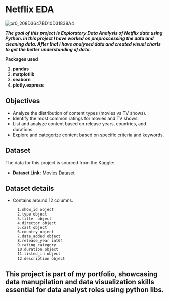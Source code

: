 # Netflix EDA

![pr0_208D3647BD10D31838A4](https://github.com/user-attachments/assets/9430b841-3db0-4b8e-a5ab-e445c0e5339a)

***The goal of this project is Exploratory Data Analysis of Netflix data using Python. In this project I have worked on preproccessing the data and cleaning data. After that I have analysed data and created visual charts to get the better understanding of data.***

**Packages used**
1. **pandas**
2. **matplotlib**
3. **seaborn**
4. **plotly.express**

## Objectives

- Analyze the distribution of content types (movies vs TV shows).
- Identify the most common ratings for movies and TV shows.
- List and analyze content based on release years, countries, and durations.
- Explore and categorize content based on specific criteria and keywords.

## Dataset

The data for this project is sourced from the Kaggle:

- **Dataset Link:** [Movies Dataset](https://www.kaggle.com/datasets/shivamb/netflix-shows?resource=download)

## Dataset details 

- Contains around 12 columns.
  ```
    1.show_id object  
    2.type object  
    3.title  object  
    4.director object  
    5.cast object  
    6.country object  
    7.date_added object  
    8.release_year int64   
    9.rating category
    10.duration object    
    11.listed_in object  
    12.description object  
  ```

## This project is part of my portfolio, showcasing data manupilation and data visualization skills essential for data analyst roles using python libs.
